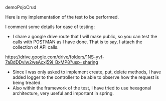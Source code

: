 demoPojoCrud

Here is my implementation of the test to be performed.

I comment some details for ease of testing:

- I share a google drive route that I will make public, so you can test the calls with POSTMAN as I have done. That is to say, I attach the collection of API calls.

https://drive.google.com/drive/folders/1NS-yvf-7aBdDDvIw2weAcxj59i_BxMP8?usp=sharing

- Since I was only asked to implement create, put, delete methods, I have added logger to the controller to be able to observe how the request is being treated.
- Also within the framework of the test, I have tried to use hexagonal architecture, very useful and important in spring.
